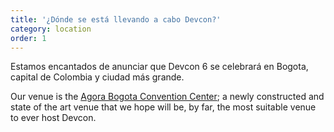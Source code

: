 ```yaml
---
title: '¿Dónde se está llevando a cabo Devcon?'
category: location
order: 1
---
```


Estamos encantados de anunciar que Devcon 6 se celebrará en Bogota, capital de Colombia y ciudad más grande.

Our venue is the [Agora Bogota Convention Center](https://goo.gl/maps/Ee3dz2XbQfbNKeR36); a newly constructed and state of the art venue that we hope will be, by far, the most suitable venue to ever host Devcon.
